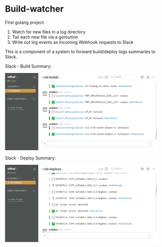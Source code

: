 Build-watcher
==============

First golang project

1. Watch for new files in a log directory
2. Tail each new file via a goroutine
3. Write out log events as Incoming Webhook requests to Slack

This is a component of a system to forward build/deploy logs summaries to Slack.

Slack - Build Summary:

![alt text](https://github.com/rattboi/build-watcher/raw/master/screenshot-build.png "Slack - Build Screenshot")

Slack - Deploy Summary:

![alt text](https://github.com/rattboi/build-watcher/raw/master/screenshot-deploy.png "Slack - Deploy Screenshot")
